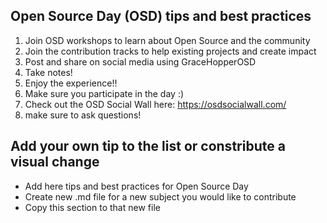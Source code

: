 ## Open Source Day (OSD) tips and best practices

1. Join OSD workshops to learn about Open Source and the community
1. Join the contribution tracks to help existing projects and create impact
1. Post and share on social media using GraceHopperOSD
1. Take notes!
1. Enjoy the experience!!
1. Make sure you participate in the day :)
1. Check out the OSD Social Wall here: https://osdsocialwall.com/
1. make sure to ask questions!

## Add your own tip to the list or constribute a visual change

- Add here tips and best practices for Open Source Day
- Create new .md file for a new subject you would like to contribute
- Copy this section to that new file
